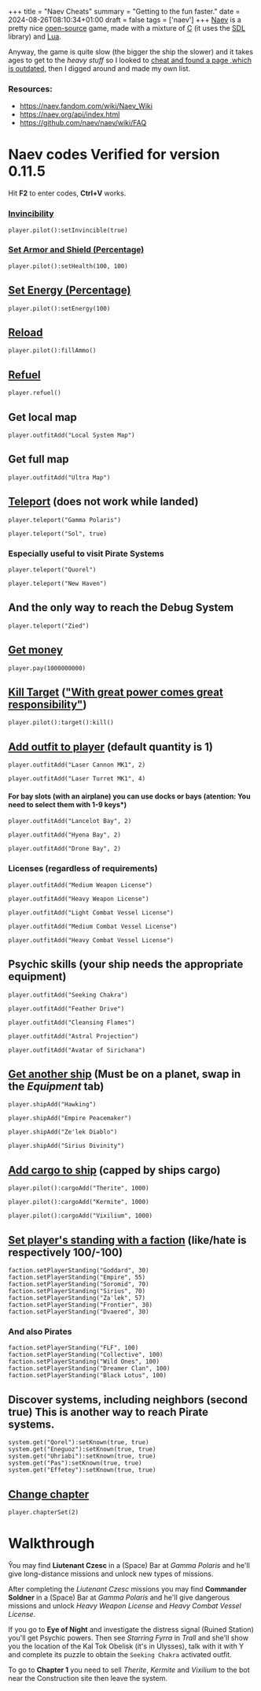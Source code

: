 +++
title = "Naev Cheats"
summary = "Getting to the fun faster."
date = 2024-08-26T08:10:34+01:00
draft = false
tags = ['naev']
+++
[Naev](https://naev.org/) is a pretty nice [open-source](https://github.com/naev/naev/) game, made with a mixture of [C](https://en.wikipedia.org/wiki/C_(programming_language)) (it uses the [SDL](https://www.libsdl.org/) library) and [Lua](https://www.lua.org/).

Anyway, the game is quite slow (the bigger the ship the slower) and it takes ages to get to the *heavy stuff*
so I looked to [cheat and found a page ,which is outdated,](http://denshack.blogspot.com/2016/05/naev-cheats.html) then I digged around and made my own list.

### Resources:
- https://naev.fandom.com/wiki/Naev_Wiki
- https://naev.org/api/index.html
- https://github.com/naev/naev/wiki/FAQ

# Naev codes Verified for version 0.11.5

Hit **F2** to enter codes, **Ctrl+V** works.

### [Invincibility](https://naev.org/api/modules/pilot.html#setInvincible)

`player.pilot():setInvincible(true)`

### [Set Armor and Shield (Percentage)](https://naev.org/api/modules/pilot.html#setHealth)

`player.pilot():setHealth(100, 100)`

## [Set Energy (Percentage)](https://naev.org/api/modules/pilot.html#setEnergy)

`player.pilot():setEnergy(100)`

## [Reload](https://naev.org/api/modules/pilot.html#fillAmmo)

`player.pilot():fillAmmo()`

## [Refuel](https://naev.org/api/modules/player.html#refuel)

`player.refuel()`

## Get local map

`player.outfitAdd("Local System Map")`

## Get full map

`player.outfitAdd("Ultra Map")`

## [Teleport](https://naev.org/api/modules/player.html#teleport) (does not work while landed)

`player.teleport("Gamma Polaris")`

`player.teleport("Sol", true)`

### Especially useful to visit Pirate Systems

`player.teleport("Quorel")`

`player.teleport("New Haven")`

## And the only way to reach the Debug System

`player.teleport("Zied")`

## [Get money](https://naev.org/api/modules/player.html#pay)

`player.pay(1000000000)`

## [Kill Target](https://naev.org/api/modules/pilot.html#kill) (["With great power comes great responsibility"](https://youtu.be/guuYU74wU70?t=71))

`player.pilot():target():kill()`

## [Add outfit to player](https://naev.org/api/modules/player.html#outfitAdd) (default quantity is 1)

`player.outfitAdd("Laser Cannon MK1", 2)`

`player.outfitAdd("Laser Turret MK1", 4)`

#### For bay slots (with an airplane) you can use docks or bays (atention: You need to select them with 1-9 keys*)

`player.outfitAdd("Lancelot Bay", 2)`

`player.outfitAdd("Hyena Bay", 2)`

`player.outfitAdd("Drone Bay", 2)`

### Licenses (regardless of requirements)

`player.outfitAdd("Medium Weapon License")`

`player.outfitAdd("Heavy Weapon License")`

`player.outfitAdd("Light Combat Vessel License")`

`player.outfitAdd("Medium Combat Vessel License")`

`player.outfitAdd("Heavy Combat Vessel License")`

## Psychic skills (your ship needs the appropriate equipment)

`player.outfitAdd("Seeking Chakra")`

`player.outfitAdd("Feather Drive")`

`player.outfitAdd("Cleansing Flames")`

`player.outfitAdd("Astral Projection")`

`player.outfitAdd("Avatar of Sirichana")`

## [Get another ship](https://naev.org/api/modules/player.html#shipAdd) (Must be on a planet, swap in the *Equipment* tab)

`player.shipAdd("Hawking")`

`player.shipAdd("Empire Peacemaker")`

`player.shipAdd("Ze'lek Diablo")`

`player.shipAdd("Sirius Divinity")`

## [Add cargo to ship](https://naev.org/api/modules/pilot.html#cargoAdd) (capped by ships cargo)

`player.pilot():cargoAdd("Therite", 1000)`

`player.pilot():cargoAdd("Kermite", 1000)`

`player.pilot():cargoAdd("Vixilium", 1000)`

## [Set player's standing with a faction](https://naev.org/api/modules/faction.html#setPlayerStanding) (like/hate is respectively 100/-100)

`faction.setPlayerStanding("Goddard", 30)`
`faction.setPlayerStanding("Empire", 55)`
`faction.setPlayerStanding("Soromid", 70)`
`faction.setPlayerStanding("Sirius", 70)`
`faction.setPlayerStanding("Za'lek", 57)`
`faction.setPlayerStanding("Frontier", 30)`
`faction.setPlayerStanding("Dvaered", 30)`

### And also Pirates

`faction.setPlayerStanding("FLF", 100)`
`faction.setPlayerStanding("Collective", 100)`
`faction.setPlayerStanding("Wild Ones", 100)`
`faction.setPlayerStanding("Dreamer Clan", 100)`
`faction.setPlayerStanding("Black Lotus", 100)`

## Discover systems, including neighbors (second true) This is another way to reach Pirate systems.

```system.get("Qorel"):setKnown(true, true)```
```system.get("Eneguoz"):setKnown(true, true)```
```system.get("Uhriabi"):setKnown(true, true)```
```system.get("Pas"):setKnown(true, true)```
```system.get("Effetey"):setKnown(true, true)```

## [Change chapter](https://naev.org/api/modules/player.html#chapterSet)

`player.chapterSet(2)`

# Walkthrough

Ŷou may find **Liutenant Czesc** in a (Space) Bar at *Gamma Polaris* and he'll give long-distance missions and unlock new types of missions.

After completing the *Liutenant Czesc* missions you may find **Commander Soldner** in a (Space) Bar at *Gamma Polaris* and he'll give dangerous missions and unlock *Heavy Weapon License* and *Heavy Combat Vessel License*.

If you go to **Eye of Night** and investigate the distress signal (Ruined Station) you'll get Psychic powers.
Then see *Starring Fyrra* in *Trall* and she'll show you the location of the Kal Tok Obelisk (it's in Ulysses), talk with it with Y and complete its puzzle to obtain the `Seeking Chakra` activated outfit.

To go to **Chapter 1** you need to sell *Therite*, *Kermite* and *Vixilium* to the bot near the Construction site then leave the system.
